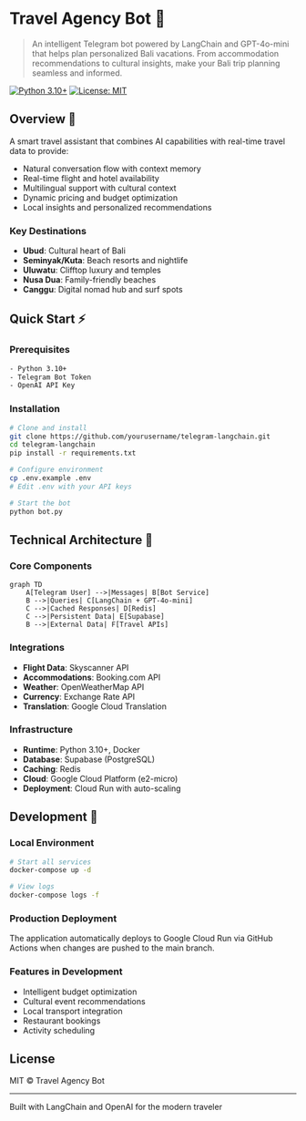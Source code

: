 # Travel Agency Bot 🌴

> An intelligent Telegram bot powered by LangChain and GPT-4o-mini that helps plan personalized Bali vacations. From accommodation recommendations to cultural insights, make your Bali trip planning seamless and informed.

[![Python 3.10+](https://img.shields.io/badge/python-3.10+-blue.svg)](https://www.python.org/downloads/)
[![License: MIT](https://img.shields.io/badge/License-MIT-yellow.svg)](https://opensource.org/licenses/MIT)

## Overview 🎯

A smart travel assistant that combines AI capabilities with real-time travel data to provide:
- Natural conversation flow with context memory
- Real-time flight and hotel availability
- Multilingual support with cultural context
- Dynamic pricing and budget optimization
- Local insights and personalized recommendations

### Key Destinations
- **Ubud**: Cultural heart of Bali
- **Seminyak/Kuta**: Beach resorts and nightlife
- **Uluwatu**: Clifftop luxury and temples
- **Nusa Dua**: Family-friendly beaches
- **Canggu**: Digital nomad hub and surf spots

## Quick Start ⚡

### Prerequisites
```bash
- Python 3.10+
- Telegram Bot Token
- OpenAI API Key
```

### Installation
```bash
# Clone and install
git clone https://github.com/yourusername/telegram-langchain.git
cd telegram-langchain
pip install -r requirements.txt

# Configure environment
cp .env.example .env
# Edit .env with your API keys

# Start the bot
python bot.py
```

## Technical Architecture 🔧

### Core Components
```mermaid
graph TD
    A[Telegram User] -->|Messages| B[Bot Service]
    B -->|Queries| C[LangChain + GPT-4o-mini]
    C -->|Cached Responses| D[Redis]
    C -->|Persistent Data| E[Supabase]
    B -->|External Data| F[Travel APIs]
```

### Integrations
- **Flight Data**: Skyscanner API
- **Accommodations**: Booking.com API
- **Weather**: OpenWeatherMap API
- **Currency**: Exchange Rate API
- **Translation**: Google Cloud Translation

### Infrastructure
- **Runtime**: Python 3.10+, Docker
- **Database**: Supabase (PostgreSQL)
- **Caching**: Redis
- **Cloud**: Google Cloud Platform (e2-micro)
- **Deployment**: Cloud Run with auto-scaling

## Development 🚀

### Local Environment
```bash
# Start all services
docker-compose up -d

# View logs
docker-compose logs -f
```

### Production Deployment
The application automatically deploys to Google Cloud Run via GitHub Actions when changes are pushed to the main branch.

### Features in Development
- Intelligent budget optimization
- Cultural event recommendations
- Local transport integration
- Restaurant bookings
- Activity scheduling

## License

MIT © Travel Agency Bot

---
Built with LangChain and OpenAI for the modern traveler 